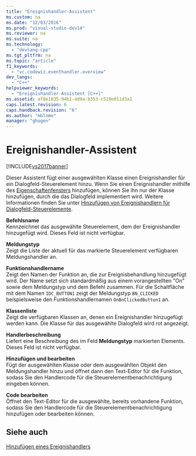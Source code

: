 ```yaml
---
title: "Ereignishandler-Assistent"
ms.custom: na
ms.date: "12/03/2016"
ms.prod: "visual-studio-dev14"
ms.reviewer: na
ms.suite: na
ms.technology: 
  - "devlang-cpp"
ms.tgt_pltfrm: na
ms.topic: "article"
f1_keywords: 
  - "vc.codewiz.eventhandler.overview"
dev_langs: 
  - "C++"
helpviewer_keywords: 
  - "Ereignishandler-Assistent [C++]"
ms.assetid: af8e1835-94b1-4d9a-b353-c519e011d3a1
caps.latest.revision: 6
caps.handback.revision: "6"
ms.author: "mblome"
manager: "ghogen"
---
```

# Ereignishandler-Assistent
[!INCLUDE[vs2017banner](../assembler/inline/includes/vs2017banner.md)]

Dieser Assistent fügt einer ausgewählten Klasse einen Ereignishandler für ein Dialogfeld\-Steuerelement hinzu.  Wenn Sie einen Ereignishandler mithilfe des [Eigenschaftenfensters](../Topic/Properties%20Window.md) hinzufügen, können Sie ihn nur der Klasse hinzufügen, durch die das Dialogfeld implementiert wird.  Weitere Informationen finden Sie unter [Hinzufügen von Ereignishandlern für Dialogfeld\-Steuerelemente](../mfc/adding-event-handlers-for-dialog-box-controls.md).  
  
 **Befehlsname**  
 Kennzeichnet das ausgewählte Steuerelement, dem der Ereignishandler hinzugefügt wird.  Dieses Feld ist nicht verfügbar.  
  
 **Meldungstyp**  
 Zeigt die Liste der aktuell für das markierte Steuerelement verfügbaren Meldungshandler an.  
  
 **Funktionshandlername**  
 Zeigt den Namen der Funktion an, die zur Ereignisbehandlung hinzugefügt wird.  Der Name setzt sich standardmäßig aus einem vorangestellten "On" sowie dem Meldungstyp und dem Befehl zusammen.  Für die Schaltfläche mit dem Namen `IDC_BUTTON1` zeigt der Meldungstyp `BN_CLICKED` beispielsweise den Funktionshandlernamen `OnBnClickedButton1` an.  
  
 **Klassenliste**  
 Zeigt die verfügbaren Klassen an, denen ein Ereignishandler hinzugefügt werden kann.  Die Klasse für das ausgewählte Dialogfeld wird rot angezeigt.  
  
 **Handlerbeschreibung**  
 Liefert eine Beschreibung des im Feld **Meldungstyp** markierten Elements.  Dieses Feld ist nicht verfügbar.  
  
 **Hinzufügen und bearbeiten**  
 Fügt der ausgewählten Klasse oder dem ausgewählten Objekt den Meldungshandler hinzu und öffnet dann den Text\-Editor für die Funktion, sodass Sie den Handlercode für die Steuerelementbenachrichtigung eingeben können.  
  
 **Code bearbeiten**  
 Öffnet den Text\-Editor für die ausgewählte, bereits vorhandene Funktion, sodass Sie den Handlercode für die Steuerelementbenachrichtigung hinzufügen oder bearbeiten können.  
  
## Siehe auch  
 [Hinzufügen eines Ereignishandlers](../ide/adding-an-event-handler-visual-cpp.md)